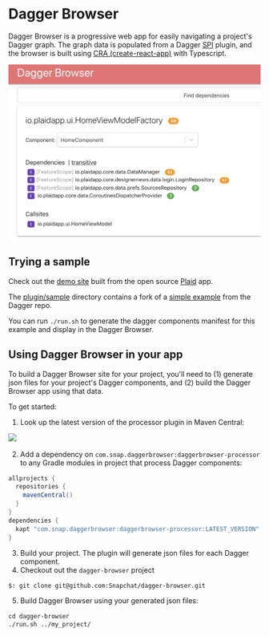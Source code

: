 # Dagger Browser

Dagger Browser is a progressive web app for easily navigating a project's Dagger graph. The graph data is populated from a Dagger [SPI](https://dagger.dev/spi.html) plugin, and the browser is built using
[CRA (create-react-app)](https://github.com/facebook/create-react-app) with Typescript.

<img src="docs/plaid_screenshot.png" width="600" />

## Trying a sample

Check out the [demo site](https://snapchat.github.io/dagger-browser/plaid) built from the open source 
[Plaid](https://github.com/android/plaid) app.

The [plugin/sample](plugin/sample)
directory contains a fork of a [simple example](https://github.com/google/dagger/tree/master/examples/simple) from the Dagger repo. 

You can run `./run.sh` to generate the dagger components manifest for this example and display in the Dagger Browser.

## Using Dagger Browser in your app

To build a Dagger Browser site for your project, you'll need to (1) generate json files for your project's Dagger components, and (2) build the Dagger Browser app using that data.

To get started:

1. Look up the latest version of the processor plugin in Maven Central:
<img src="https://img.shields.io/maven-central/v/com.snap.daggerbrowser/daggerbrowser-processor"/>

2. Add a dependency on `com.snap.daggerbrowser:daggerbrowser-processor` to any Gradle modules in project that process Dagger components:
```groovy
allprojects {
  repositories {
    mavenCentral()
  }
}
dependencies {
  kapt "com.snap.daggerbrowser:daggerbrowser-processor:LATEST_VERSION"
}  
```
3. Build your project. The plugin will generate json files for each Dagger component.
4. Checkout out the `dagger-browser` project
```
$: git clone git@github.com:Snapchat/dagger-browser.git
```
5. Build Dagger Browser using your generated json files:
```
cd dagger-browser
./run.sh ../my_project/
```
